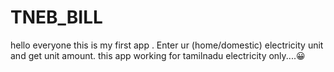 # TNEB_BILL
hello everyone this is my first app . Enter ur (home/domestic) electricity unit and get unit amount. this app working for tamilnadu electricity only....😀
